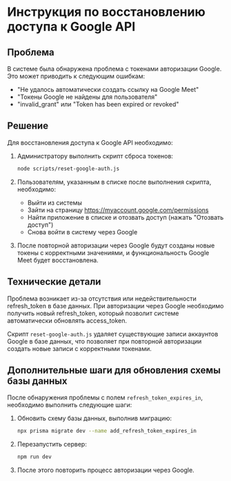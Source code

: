 # Инструкция по восстановлению доступа к Google API

## Проблема

В системе была обнаружена проблема с токенами авторизации Google. Это может приводить к следующим ошибкам:

- "Не удалось автоматически создать ссылку на Google Meet"
- "Токены Google не найдены для пользователя"
- "invalid_grant" или "Token has been expired or revoked"

## Решение

Для восстановления доступа к Google API необходимо:

1. Администратору выполнить скрипт сброса токенов:

   ```bash
   node scripts/reset-google-auth.js
   ```

2. Пользователям, указанным в списке после выполнения скрипта, необходимо:

   - Выйти из системы
   - Зайти на страницу https://myaccount.google.com/permissions
   - Найти приложение в списке и отозвать доступ (нажать "Отозвать доступ")
   - Снова войти в систему через Google

3. После повторной авторизации через Google будут созданы новые токены с корректными значениями, и функциональность Google Meet будет восстановлена.

## Технические детали

Проблема возникает из-за отсутствия или недействительности refresh_token в базе данных. При авторизации через Google необходимо получить новый refresh_token, который позволит системе автоматически обновлять access_token.

Скрипт `reset-google-auth.js` удаляет существующие записи аккаунтов Google в базе данных, что позволяет при повторной авторизации создать новые записи с корректными токенами.

## Дополнительные шаги для обновления схемы базы данных

После обнаружения проблемы с полем `refresh_token_expires_in`, необходимо выполнить следующие шаги:

1. Обновить схему базы данных, выполнив миграцию:

   ```bash
   npx prisma migrate dev --name add_refresh_token_expires_in
   ```

2. Перезапустить сервер:

   ```bash
   npm run dev
   ```

3. После этого повторить процесс авторизации через Google.
